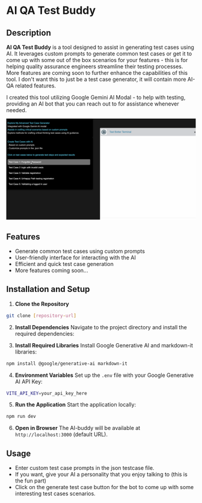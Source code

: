 # AI QA Test Buddy

## Description

**AI QA Test Buddy** is a tool designed to assist in generating test cases using AI. It leverages custom prompts to generate common test cases or get it to come up with some out of the box scenarios for your features - this is for helping quality assurance engineers streamline their testing processes. More features are coming soon to further enhance the capabilities of this tool. I don't want this to just be a test case generator, it will contain more AI-QA related features. 

I created this tool utilizing Google Gemini AI Modal - to help with testing, providing an AI bot that you can reach out to for assistance whenever needed.


![](https://raw.githubusercontent.com/bennhub/ai-qa-test-buddy/99939c11be3f53e02727fe7bc3223a7737f01402/ai_bot_testcase_3.gif)


## Features

- Generate common test cases using custom prompts
- User-friendly interface for interacting with the AI
- Efficient and quick test case generation
- More features coming soon...


## Installation and Setup

1. **Clone the Repository**
```bash
git clone [repository-url]
```

2. **Install Dependencies**
Navigate to the project directory and install the required dependencies:

3. **Install Required Libraries**
Install Google Generative AI and markdown-it libraries:
```bash
npm install @google/generative-ai markdown-it
```

4. **Environment Variables**
Set up the `.env` file with your Google Generative AI API Key:
```bash
VITE_API_KEY=your_api_key_here
```

5. **Run the Application**
Start the application locally:
```bash
npm run dev
```

6. **Open in Browser**
The AI-buddy will be available at `http://localhost:3000` (default URL).

## Usage

- Enter custom test case prompts in the json testcase file.
- If you want, give your AI a personality that you enjoy talking to (this is the fun part)
- Click on the generate test case button for the bot to come up with some interesting test cases scenarios.

